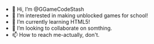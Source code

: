 - 👋 Hi, I’m @GGameCodeStash
- 👀 I’m interested in making unblocked games for school!
- 🌱 I’m currently learning HTML5!
- 💞️ I’m looking to collaborate on somthing.
- 📫 How to reach me-actually, don't.

<!---
GGameCodeStash/GGameCodeStash is a ✨ special ✨ repository because its `README.md` (this file) appears on your GitHub profile.
You can click the Preview link to take a look at your changes.
--->
